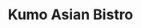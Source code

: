 ---
layout: place
title: Kumo Asian Bistro
permalink: /pennsylvania/north-wales/kumo-asian-bistro.html
stateAbbr: PA
stateName: Pennsylvania
cityName: North Wales
seo:
  type: restaurant
  links: http://www.kumoasianbistro.com/
place_id: ChIJubRwll-kxokRzZY12_JHR_M
photos:
  - name: >-
      places/ChIJubRwll-kxokRzZY12_JHR_M/photos/AeeoHcIJ22KPMdQB6Rap4LyKzTsxEQeZYiBGKqrEmNQJzJFxEu6y6HN8AVscY83SzoDQ-T9uAIcdELv4Xyepx86mstwHp_oIHlgFy97ja1067YkEgeNBnVPq8kpCJ-ts0-Zhc0AR0TP66qPeVyxnsS02ibdKKubrlahE5KN_CfDtmAi9mWqSEtxTiyp_AlxwR0XY3e4tuIRl3mfq-MgKtpR0ZTIK6eeFkXqDj6QjYG3c-rcFtiu3S0hS8tm3-mnHFij1SMoBRwAACtCCIlOFIYcZ6k6FqYh-PonuHTo-1GSrCYHlXaWeldDgC1DcHgGOZQ9WeVd6zh7Lo5N-Ffn9c1ULjmRPcm8GTSpDqOEN5stS7wwzAJLvIDDHNrqsv3zruUIyqznR749IkNKvapIuOg0_2OK_U4blipcI2FE5_gmGKSkuzAmp
    widthPx: 3460
    heightPx: 2268
    authorAttributions:
      - displayName: Synwon J Yoon
        uri: https://maps.google.com/maps/contrib/108408992997788725431
        photoUri: >-
          https://lh3.googleusercontent.com/a-/ALV-UjXoUhrcgwgs02Fa8QbEY23Evu-R5skqeO9mUFv7jpwgNGWwuKl_jg=s100-p-k-no-mo
    flagContentUri: >-
      https://www.google.com/local/imagery/report/?cb_client=maps_api_places.places_api&image_key=!1e10!2sCIHM0ogKEICAgID0h7jniAE&hl=en-US
    googleMapsUri: >-
      https://www.google.com/maps/place//data=!3m4!1e2!3m2!1sCIHM0ogKEICAgID0h7jniAE!2e10!4m2!3m1!1s0x89c6a45f9670b4b9:0xf34747f2db3596cd
  - name: >-
      places/ChIJubRwll-kxokRzZY12_JHR_M/photos/AeeoHcJ8uyD9Qkm5vPrQJ7D2mu03zhZbu3IqlVKpZpXmQkrrFs-CSLJILSqsMgSDm1KxQU12Mcg-7Ubl0H_Au6jJilpS9Li_Z5Kazx6oA7_n7Wule6e0gK3y-homiTJ7agFuJy3pLoODluPrrBldmAXPHGIAC4_mSOCg_jOVZvK0rF-iD1nsMpeaipzyZ8ypHuNjhBr2w8N_jxQI3puNdsKMOibnb5qujNL-RJGHI1r4oLW225cuLX3pI9Ykhh2uWavzaKDLZcbuMB7cNfwqbPaj3ZBBV0BYmOyuY-alt_-C5giTdA
    widthPx: 1080
    heightPx: 648
    authorAttributions:
      - displayName: Kumo Asian Bistro
        uri: https://maps.google.com/maps/contrib/112446091649038668323
        photoUri: >-
          https://lh3.googleusercontent.com/a-/ALV-UjUj4SI4_1Nn3m1EwNuMYzkBwKz19bXU-rcjlqpkd9pnQYGSD34=s100-p-k-no-mo
    flagContentUri: >-
      https://www.google.com/local/imagery/report/?cb_client=maps_api_places.places_api&image_key=!1e10!2sAF1QipP9b-Xr9_BjaXnhi-5HVhBbzt0pk3Svar2zeQ1s&hl=en-US
    googleMapsUri: >-
      https://www.google.com/maps/place//data=!3m4!1e2!3m2!1sAF1QipP9b-Xr9_BjaXnhi-5HVhBbzt0pk3Svar2zeQ1s!2e10!4m2!3m1!1s0x89c6a45f9670b4b9:0xf34747f2db3596cd
  - name: >-
      places/ChIJubRwll-kxokRzZY12_JHR_M/photos/AeeoHcKT9M7j2fsqj3rHTOAltrLMhQG4MF2ZLlaNCsjpc9t7w8G_bjGxQwWNUXIdaYlqzJdbyo1_vBIGMrDbLeEczL7DV7pgDXprh2MqVQSnEaLCjqWlBuVJflpS7Pt82EV5dkxZC6yr2XRt85LGygdTguBEwVuhTtTTLX66_LbS_Eoz3W5-U3JJJa-QJQjOOnlc9NpW1r87cS5BCSXIs9KC1pEBEk1-LRVVqL8Xxrq-wpGfohfgwxXi89kTqbkdtNSomg-Jcl_YKXxQlPilvyhUJiI86dywZZxkPu04l8Se49-yKQ
    widthPx: 744
    heightPx: 992
    authorAttributions:
      - displayName: Kumo Asian Bistro
        uri: https://maps.google.com/maps/contrib/104297463663169007137
        photoUri: >-
          https://lh3.googleusercontent.com/a/ACg8ocL7_nA5Y_D6XJxumgPNJWdDVTcr2Qg5a2JdreEHpla0-DRh2A=s100-p-k-no-mo
    flagContentUri: >-
      https://www.google.com/local/imagery/report/?cb_client=maps_api_places.places_api&image_key=!1e10!2sAF1QipONqID4BlWLjCfnme_1i73WF5THyBTz_myex-NG&hl=en-US
    googleMapsUri: >-
      https://www.google.com/maps/place//data=!3m4!1e2!3m2!1sAF1QipONqID4BlWLjCfnme_1i73WF5THyBTz_myex-NG!2e10!4m2!3m1!1s0x89c6a45f9670b4b9:0xf34747f2db3596cd
  - name: >-
      places/ChIJubRwll-kxokRzZY12_JHR_M/photos/AeeoHcKa9F5rORXX7T-_BYNHowVeI3jnlQ344UexHGVugEzDTjmVrs_jPZ2sjpPLfA96SUPuSXcWXIjkUuPOaWfP-7sxD5rX3Ic9OlkhHZS4df__APOQ_QRvQrZZIAYuBc7TgOcy-vIJic_Mj5HDYJDPirLlTJmJa92eessSWloEb87YCm9Q0cbBZrjvMI6kk43fL7EJmqw8wRlb76QY7ATCJsW9CISFHjftSHfA30_X4tjy_UOlAbeq0GsL4cSPinDOQTdmT7_Lh4gcNGHV5xiwjqKuyakfmVy12VyKB13DuePEDdl1UVU0VU49LNZHeOohVWhNYxPInVp3Y_vpNMapnTOz0PMLGemNENwpiOQG5hTRjgYfN3UN_TwkI8TvYq-K1-1FRpPPz8Jhoc8ZB8Bc2ZmLLZbJ7wbU4tSJqK4VaXv7Gg
    widthPx: 4032
    heightPx: 3024
    authorAttributions:
      - displayName: Kimberly Irvin
        uri: https://maps.google.com/maps/contrib/110569240632647993249
        photoUri: >-
          https://lh3.googleusercontent.com/a-/ALV-UjWs0y0lhTa1iWwjUW3y6usOX7yV-NatmH54uMKM_XCzZWg8UfMg3Q=s100-p-k-no-mo
    flagContentUri: >-
      https://www.google.com/local/imagery/report/?cb_client=maps_api_places.places_api&image_key=!1e10!2sCIHM0ogKEICAgICOrdCtLg&hl=en-US
    googleMapsUri: >-
      https://www.google.com/maps/place//data=!3m4!1e2!3m2!1sCIHM0ogKEICAgICOrdCtLg!2e10!4m2!3m1!1s0x89c6a45f9670b4b9:0xf34747f2db3596cd
  - name: >-
      places/ChIJubRwll-kxokRzZY12_JHR_M/photos/AeeoHcKgBMo0wdJ_vBwC9YuWwhm79IalS0avyDCH_WKi5hJiA3atjLmR-GsYqHuliO9HYNupZ3ypIwfE6ZdBkg6IQIlLDyCgIVoWlyAQ3KTFCOPs-RPtc302IdvPS4xYbMa-AMtX_hE3gKF2kedK55ZBZ28dOmTiVVHpndqu_OR8Ht7iBZYPJZIX-Dro8Gl_e0je4V5qWR4SMX6yttTgp0IY8i2U2Dm1nLvHaAIrp8fqpH_W-T6J9BZdgZG5L1LXaUF2m_BNVi23miqGXNTP3HKF9-4DhjdiLnAwteznemwxFP3T-F6dwgwXSip5AU3IPbfsATSF2OVZ8OMKcvMD2aFg_IHV6FEIDofOy_VCEWUYa-m7GruhSvYsqhuq8U4APEErrbHdmD_j2Ar_x3RSx3CbBL5C2adfGyYNbnqtkvRc3gz339Dq
    widthPx: 4032
    heightPx: 3024
    authorAttributions:
      - displayName: Michael Faia
        uri: https://maps.google.com/maps/contrib/105154492685453503391
        photoUri: >-
          https://lh3.googleusercontent.com/a-/ALV-UjXSTMlecU46zBZdkE-jWgqQYlhI4btUC0ffyTJk1oodV1orhPhCUQ=s100-p-k-no-mo
    flagContentUri: >-
      https://www.google.com/local/imagery/report/?cb_client=maps_api_places.places_api&image_key=!1e10!2sCIHM0ogKEICAgIDD8s6EtAE&hl=en-US
    googleMapsUri: >-
      https://www.google.com/maps/place//data=!3m4!1e2!3m2!1sCIHM0ogKEICAgIDD8s6EtAE!2e10!4m2!3m1!1s0x89c6a45f9670b4b9:0xf34747f2db3596cd
  - name: >-
      places/ChIJubRwll-kxokRzZY12_JHR_M/photos/AeeoHcJqwd6BlLZwMMSXyBjDh4MnkMBHUcJdD_AoivvufABCvqqe_noeiyPQJ7GDn0scIWDk72c-cm9rj03Elx3aXTrznB3jRfDUeYXoMqH4Zqltehjqa7BlPh53ILX-k6PDCPTOVXLWbYl7v1YDUDuDlwzs7-fCv5oIHBdARd_tQkPeuG2_zs60w0wqzRjRqYrrI8dkWNcXs_1f-JcVOGN_WD8HAAKgm5a-EoKJ5Gto1uv3qsw1de7hLvAKNVq0sKcHPC1F04ZByNKXl4ys3dYcJisZI--GruRVwERN1UQBMoJzZp9r5vZswCNHz9_Elwpibg8H7B5PWckk9p_qInJnris1-UIah3g4cjlzs_uOMahhCD-KvBh_lAJ_0gdx5LjJpEo2jBAOSE0jwNnTgmmGo4A6_9ez3VLgwmwpyejYY0s
    widthPx: 3024
    heightPx: 4032
    authorAttributions:
      - displayName: Shaniah
        uri: https://maps.google.com/maps/contrib/100353817418437965735
        photoUri: >-
          https://lh3.googleusercontent.com/a/ACg8ocJ69B3RMCdlvYygmlwEhTxZX7dQdowWuBZNwriR6x9EWg892Q=s100-p-k-no-mo
    flagContentUri: >-
      https://www.google.com/local/imagery/report/?cb_client=maps_api_places.places_api&image_key=!1e10!2sCIHM0ogKEICAgICHy_HQQw&hl=en-US
    googleMapsUri: >-
      https://www.google.com/maps/place//data=!3m4!1e2!3m2!1sCIHM0ogKEICAgICHy_HQQw!2e10!4m2!3m1!1s0x89c6a45f9670b4b9:0xf34747f2db3596cd
  - name: >-
      places/ChIJubRwll-kxokRzZY12_JHR_M/photos/AeeoHcKV4CIQ62ffIhmacLK0zQQy_DraY75eskipoz6D-bo_sk1g-0NpXXQku0TZ-rGV9lY2dY7paWovA0NNrAzZ3G_nVh-K0KPzqOk0VW_W06fMeZpDRPDqre4_8IJDijFS6PwJyrV6n8HbG1ECD4eHrpMrpzlDGAMO7RkMJk1v15fqN9_RwrqcUnlS5qtaEH2a8oD6bvEaH-IPg6gnb8afXY5yZ8a7lAa18LVillNGYTvRhtbuqEx0SN9rVC4aHaeITBSyIi0vlLSodYwLukoR6jR5JRDMr-VTn3TVRHx7EjhZGWImtc0SO1yZbN-snv_6xaqTTJ7J7kThW5lx7_4qbDEM1K808fh1S_vwJu4d9TAQiW6bM2uQdPFKgR0OM-HNdtppxo_AQV4lgxII0avNtvZ_Y7nvDapQOw3TFyHNrRc5jwo
    widthPx: 4000
    heightPx: 3000
    authorAttributions:
      - displayName: LaughingMayhem
        uri: https://maps.google.com/maps/contrib/107688354709596944870
        photoUri: >-
          https://lh3.googleusercontent.com/a-/ALV-UjVQvywqyJZDSsmMyKu0RyPfkTyu0rOv4YHrNrKwIO3lDfbjlaA=s100-p-k-no-mo
    flagContentUri: >-
      https://www.google.com/local/imagery/report/?cb_client=maps_api_places.places_api&image_key=!1e10!2sCIHM0ogKEICAgICurNCqrQE&hl=en-US
    googleMapsUri: >-
      https://www.google.com/maps/place//data=!3m4!1e2!3m2!1sCIHM0ogKEICAgICurNCqrQE!2e10!4m2!3m1!1s0x89c6a45f9670b4b9:0xf34747f2db3596cd
  - name: >-
      places/ChIJubRwll-kxokRzZY12_JHR_M/photos/AeeoHcI0zdrDgnTPLubfJOyjKOsrXNMT5-maKO604YhyILn3-GkyAK0SPx10jeRMpEEbVGVOFk8MtZx5PKEVqxf6AOdXII71DseV5GU6wioatkHvlLPyrNMf_8GBc1jarIIG9WcBqr23VX4UuwFXEph1XANKyMwwRD7MiYanKtTs7ADUbWt4QWZZ5D9d6ZB_2gFNmM_fsJppTCWTVVfGIzadNoPrBUFtYOtiEwo4R7oNZTrkltSknuycEbg_m9MIwDfJQAQxRsMWMt4obTK1Wi_gD329E59vWaijDJBMxK_aVwsCp0khmrS41-4XcKUMV6hOV9IpyzfAyzrj7XYJDl570xJbjy484if9QXoDY9DNhNBbqgNSBvtg_4KBRiBGQQOzxfE5AuHiFxRPcPkQ468jSkGO2GIYp9YdUj4Fr8Y-ujdWuA
    widthPx: 3024
    heightPx: 4032
    authorAttributions:
      - displayName: Tom li
        uri: https://maps.google.com/maps/contrib/106581707964186655649
        photoUri: >-
          https://lh3.googleusercontent.com/a/ACg8ocK3Rm4wlGKgTxPxEkPLO1OS1Dqk9Ajz4m8xYUI37YOYZ_t34Q=s100-p-k-no-mo
    flagContentUri: >-
      https://www.google.com/local/imagery/report/?cb_client=maps_api_places.places_api&image_key=!1e10!2sCIHM0ogKEICAgICek8rEXA&hl=en-US
    googleMapsUri: >-
      https://www.google.com/maps/place//data=!3m4!1e2!3m2!1sCIHM0ogKEICAgICek8rEXA!2e10!4m2!3m1!1s0x89c6a45f9670b4b9:0xf34747f2db3596cd
  - name: >-
      places/ChIJubRwll-kxokRzZY12_JHR_M/photos/AeeoHcIjMUKFZRdxMaeF0NL3M6u00Pz9IAb8BSompGM7d_SUym4D8WOtLwf4CiP-suDm0iJLG8UXHJz6hADEvPKcRkUlv_Wp8vJxvTj5KT4pVJNHVIfJ90KExMlSDocHyKSY8MBjyTK5qxOLbSUeVxdmyw8HFNTybCc_6OGWhK1HUZsSUN07yTTy-ekW3-n6ZhpSvP0MlfofWIj5-Y8BmOHr6AW_VZ2AxtaznhwSKG3aBdnhrhHdAjlJesdCYR6S3OZNKW07zsTw-SIAhhqD1K6zDpbhDG37AKuPmhl2xelqweIOvQeoMOsivYdt8hEfQwvaJ22qprsHrQQAkagG8ZerR8vnysFiDdXwB38Z-lPNHALSpVpNSlThqUmAu_hJmKWViglYHX21yrg30nB-ykVf1EZECIe4dVHqrkk9DpEkAUbVBcpB
    widthPx: 3024
    heightPx: 4032
    authorAttributions:
      - displayName: Tetiana
        uri: https://maps.google.com/maps/contrib/108386820545231450307
        photoUri: >-
          https://lh3.googleusercontent.com/a-/ALV-UjVItOtBEncNq35VdtTxJDFyxWkztZPuIka7vmBZVXCIw12kBZU=s100-p-k-no-mo
    flagContentUri: >-
      https://www.google.com/local/imagery/report/?cb_client=maps_api_places.places_api&image_key=!1e10!2sCIHM0ogKEICAgIC_lMXdlgE&hl=en-US
    googleMapsUri: >-
      https://www.google.com/maps/place//data=!3m4!1e2!3m2!1sCIHM0ogKEICAgIC_lMXdlgE!2e10!4m2!3m1!1s0x89c6a45f9670b4b9:0xf34747f2db3596cd
  - name: >-
      places/ChIJubRwll-kxokRzZY12_JHR_M/photos/AeeoHcIkkjPE7BRrjhYxI3Z2I2Gn7s4nRKovh60L9_BDmkIE07ZIYXlfvSKxcBWotSdYDgFji5QOaXpfqa0Y5oCe3iKXZ90yt2MCMrq3t7RKkLGwDvNpUCOoTMx0G9gbWq04atxEEIfWA0Q-U9evE39Ybz9vQfkqbMsm4vAkyNByHGZSKuN913PCYh2vPpoNZ4Jsy6Ug2dRzP6D8EO4fRJqFFMNF_Kcg12TE8crx9FmjGdfkdmN3kyM0om4-Vb2T-70Kl8dTX2zuzoDnLKkjCsaAovVg2_u5AXOFNlH-lkoWnI59LJ74pkoaQvj-zDdepVTj02FuzhWgH7h70Fofpv1pR0ms4ZhoRLpay0X2Z0bWf27mISypTbbNjEGAjT6Vi8zFjiCAsUfMbR-sPyvUcJHvrW6MxYxJB1vE5Z2wJzTb_lc7HA
    widthPx: 3024
    heightPx: 4032
    authorAttributions:
      - displayName: Melissa H.
        uri: https://maps.google.com/maps/contrib/113675978907147521036
        photoUri: >-
          https://lh3.googleusercontent.com/a-/ALV-UjUQvMe2KUhGps5sP2piQ9YlFmyyXV3ukZ0ljaUx5CPjfP-cYTLsTQ=s100-p-k-no-mo
    flagContentUri: >-
      https://www.google.com/local/imagery/report/?cb_client=maps_api_places.places_api&image_key=!1e10!2sCIHM0ogKEICAgIDx-vymTg&hl=en-US
    googleMapsUri: >-
      https://www.google.com/maps/place//data=!3m4!1e2!3m2!1sCIHM0ogKEICAgIDx-vymTg!2e10!4m2!3m1!1s0x89c6a45f9670b4b9:0xf34747f2db3596cd
address: '1460 Bethlehem Pike #200, North Wales, PA 19454, USA'
street: '1460 Bethlehem Pike #200'
city: North Wales
state: PA
zip: '19454'
country: USA
neighborhood: null
latitude: '40.209065'
longitude: '-75.223084'
accessibility_options:
  wheelchairAccessibleParking: true
  wheelchairAccessibleEntrance: true
  wheelchairAccessibleRestroom: true
  wheelchairAccessibleSeating: true
business_status: OPERATIONAL
name: Kumo Asian Bistro
google_maps_links:
  directionsUri: >-
    https://www.google.com/maps/dir//''/data=!4m7!4m6!1m1!4e2!1m2!1m1!1s0x89c6a45f9670b4b9:0xf34747f2db3596cd!3e0
  placeUri: https://maps.google.com/?cid=17530059182948325069
  writeAReviewUri: >-
    https://www.google.com/maps/place//data=!4m3!3m2!1s0x89c6a45f9670b4b9:0xf34747f2db3596cd!12e1
  reviewsUri: >-
    https://www.google.com/maps/place//data=!4m4!3m3!1s0x89c6a45f9670b4b9:0xf34747f2db3596cd!9m1!1b1
  photosUri: >-
    https://www.google.com/maps/place//data=!4m3!3m2!1s0x89c6a45f9670b4b9:0xf34747f2db3596cd!10e5
primary_type: Asian Restaurant
opening_hours:
  regular: null
  current: null
secondary_opening_hours:
  regular:
    weekdayDescriptions: null
    type: null
  current:
    weekdayDescriptions: null
    type: null
phone: (215) 283-6011
price_level: PRICE_LEVEL_MODERATE
price_range: null
rating: '4.2'
rating_count: 0
website: http://www.kumoasianbistro.com/
description: >-
  Experience Kumo Asian Bistro in North Wales, PA$$$Kumo Asian Bistro in North
  Wales, PA, delivers a fresh take on Japanese favorites, blending authentic
  flavors with a relaxed vibe that appeals to sushi enthusiasts. This spot
  stands out for its creative rolls and hearty ramen options, served in a modern
  setting that encourages casual dining and quick meals. With a focus on quality
  ingredients and thoughtful presentation, it's an inviting choice for those
  exploring Japanese cuisine nearby. Accessibility features like
  wheelchair-friendly entrances and seating make it welcoming for everyone,
  enhancing the overall experience. Whether you're stopping by for a quick bite
  or a leisurely dinner, the variety of dishes ensures there's something to
  satisfy cravings for top-rated Asian fare.
generative_summary: >-
  Experience Kumo Asian Bistro in North Wales, PA$$$Kumo Asian Bistro in North
  Wales, PA, delivers a fresh take on Japanese favorites, blending authentic
  flavors with a relaxed vibe that appeals to sushi enthusiasts. This spot
  stands out for its creative rolls and hearty ramen options, served in a modern
  setting that encourages casual dining and quick meals. With a focus on quality
  ingredients and thoughtful presentation, it's an inviting choice for those
  exploring Japanese cuisine nearby. Accessibility features like
  wheelchair-friendly entrances and seating make it welcoming for everyone,
  enhancing the overall experience. Whether you're stopping by for a quick bite
  or a leisurely dinner, the variety of dishes ensures there's something to
  satisfy cravings for top-rated Asian fare.
generative_disclosure: Summarized by AI using the Grok-3-Mini model.
reviews:
  - name: >-
      places/ChIJubRwll-kxokRzZY12_JHR_M/reviews/ChZDSUhNMG9nS0VJQ0FnSUNIeTdHZlF3EAE
    relativePublishTimeDescription: 7 months ago
    rating: 5
    text:
      text: >-
        1st time going yesterday and everything was amazing the staff was very
        friendly. The service was fast. I read The reviews about how amazing the
        sushi was along with the presentation and they did not disappoint! I
        loved The atmosphere and the music they played best sushi and ramen
        place by far in this area. When it was time to go the the all the staff
        and sushi chefs wished you well as you left and made sure to do so when
        everyone left. Best experience i have Ever had at a restaurant.
      languageCode: en
    originalText:
      text: >-
        1st time going yesterday and everything was amazing the staff was very
        friendly. The service was fast. I read The reviews about how amazing the
        sushi was along with the presentation and they did not disappoint! I
        loved The atmosphere and the music they played best sushi and ramen
        place by far in this area. When it was time to go the the all the staff
        and sushi chefs wished you well as you left and made sure to do so when
        everyone left. Best experience i have Ever had at a restaurant.
      languageCode: en
    authorAttribution:
      displayName: Shaniah
      uri: https://www.google.com/maps/contrib/100353817418437965735/reviews
      photoUri: >-
        https://lh3.googleusercontent.com/a/ACg8ocJ69B3RMCdlvYygmlwEhTxZX7dQdowWuBZNwriR6x9EWg892Q=s128-c0x00000000-cc-rp-mo
    publishTime: '2024-09-08T22:28:34.969645Z'
    flagContentUri: >-
      https://www.google.com/local/review/rap/report?postId=ChZDSUhNMG9nS0VJQ0FnSUNIeTdHZlF3EAE&d=17924085&t=1
    googleMapsUri: >-
      https://www.google.com/maps/reviews/data=!4m6!14m5!1m4!2m3!1sChZDSUhNMG9nS0VJQ0FnSUNIeTdHZlF3EAE!2m1!1s0x89c6a45f9670b4b9:0xf34747f2db3596cd
  - name: >-
      places/ChIJubRwll-kxokRzZY12_JHR_M/reviews/ChZDSUhNMG9nS0VJQ0FnSUNfNTlDRUtnEAE
    relativePublishTimeDescription: 2 months ago
    rating: 5
    text:
      text: >-
        Super underrated Ramen. The spicy beef Ramen might be the best in the
        region.

        I've had a number in New York and Philly and this is the best.

        Also try the normal pork Ramen.

        Large portions,  super tasty, attentive service.
      languageCode: en
    originalText:
      text: >-
        Super underrated Ramen. The spicy beef Ramen might be the best in the
        region.

        I've had a number in New York and Philly and this is the best.

        Also try the normal pork Ramen.

        Large portions,  super tasty, attentive service.
      languageCode: en
    authorAttribution:
      displayName: David Scott
      uri: https://www.google.com/maps/contrib/100227371746907616437/reviews
      photoUri: >-
        https://lh3.googleusercontent.com/a/ACg8ocJ_2T-t1nkciKooPmo0PkttASWvLjj4EPBZEjuLQj9WquRvkw=s128-c0x00000000-cc-rp-mo-ba3
    publishTime: '2025-01-19T15:44:28.470076Z'
    flagContentUri: >-
      https://www.google.com/local/review/rap/report?postId=ChZDSUhNMG9nS0VJQ0FnSUNfNTlDRUtnEAE&d=17924085&t=1
    googleMapsUri: >-
      https://www.google.com/maps/reviews/data=!4m6!14m5!1m4!2m3!1sChZDSUhNMG9nS0VJQ0FnSUNfNTlDRUtnEAE!2m1!1s0x89c6a45f9670b4b9:0xf34747f2db3596cd
  - name: >-
      places/ChIJubRwll-kxokRzZY12_JHR_M/reviews/ChZDSUhNMG9nS0VJQ0FnSUNfbE9uUlRBEAE
    relativePublishTimeDescription: 3 months ago
    rating: 4
    text:
      text: >-
        The food was delicious, but the cleanliness of the place left much to be
        desired. It made us question how the food was prepared. Hopefully, more
        attention will be given to maintaining a clean environment
      languageCode: en
    originalText:
      text: >-
        The food was delicious, but the cleanliness of the place left much to be
        desired. It made us question how the food was prepared. Hopefully, more
        attention will be given to maintaining a clean environment
      languageCode: en
    authorAttribution:
      displayName: Tetiana
      uri: https://www.google.com/maps/contrib/108386820545231450307/reviews
      photoUri: >-
        https://lh3.googleusercontent.com/a-/ALV-UjVItOtBEncNq35VdtTxJDFyxWkztZPuIka7vmBZVXCIw12kBZU=s128-c0x00000000-cc-rp-mo
    publishTime: '2025-01-13T05:42:59.732132Z'
    flagContentUri: >-
      https://www.google.com/local/review/rap/report?postId=ChZDSUhNMG9nS0VJQ0FnSUNfbE9uUlRBEAE&d=17924085&t=1
    googleMapsUri: >-
      https://www.google.com/maps/reviews/data=!4m6!14m5!1m4!2m3!1sChZDSUhNMG9nS0VJQ0FnSUNfbE9uUlRBEAE!2m1!1s0x89c6a45f9670b4b9:0xf34747f2db3596cd
  - name: >-
      places/ChIJubRwll-kxokRzZY12_JHR_M/reviews/ChdDSUhNMG9nS0VJQ0FnSUNINi1EUF93RRAB
    relativePublishTimeDescription: 7 months ago
    rating: 4
    text:
      text: >-
        This is a mid-range sushi place. Kid friendly and also a good place to
        dine in. The sushi chefs put a lot of effort into making the sushi
        visually stunning. The quality of the fish was fair, what you would
        expect for the price point. We had the Tuna Tartare which was decent, a
        little salty but had good flavor. Shrimp shumai were great, and the tuna
        fantastic was indeed fantastic. A little spicy but not overpowering. The
        owners need to print new menus. I came here a year ago and it’s the same
        menus corrected with a sharpie AND still the wrong price. When we got
        the check, we noticed all items were $1 more than the list price on the
        menu. A little ridiculous I think, it’s not that hard to print new
        menus.
      languageCode: en
    originalText:
      text: >-
        This is a mid-range sushi place. Kid friendly and also a good place to
        dine in. The sushi chefs put a lot of effort into making the sushi
        visually stunning. The quality of the fish was fair, what you would
        expect for the price point. We had the Tuna Tartare which was decent, a
        little salty but had good flavor. Shrimp shumai were great, and the tuna
        fantastic was indeed fantastic. A little spicy but not overpowering. The
        owners need to print new menus. I came here a year ago and it’s the same
        menus corrected with a sharpie AND still the wrong price. When we got
        the check, we noticed all items were $1 more than the list price on the
        menu. A little ridiculous I think, it’s not that hard to print new
        menus.
      languageCode: en
    authorAttribution:
      displayName: Dan Stepanukha
      uri: https://www.google.com/maps/contrib/115120361644477545792/reviews
      photoUri: >-
        https://lh3.googleusercontent.com/a-/ALV-UjUc4X5NP7OlCQBJcrxhT_TQweq_HFjBpUab3x-RXRU6albQppL3=s128-c0x00000000-cc-rp-mo-ba4
    publishTime: '2024-09-09T02:17:31.662964Z'
    flagContentUri: >-
      https://www.google.com/local/review/rap/report?postId=ChdDSUhNMG9nS0VJQ0FnSUNINi1EUF93RRAB&d=17924085&t=1
    googleMapsUri: >-
      https://www.google.com/maps/reviews/data=!4m6!14m5!1m4!2m3!1sChdDSUhNMG9nS0VJQ0FnSUNINi1EUF93RRAB!2m1!1s0x89c6a45f9670b4b9:0xf34747f2db3596cd
  - name: >-
      places/ChIJubRwll-kxokRzZY12_JHR_M/reviews/ChZDSUhNMG9nS0VJQ0FnSUQ5ODdlVUl3EAE
    relativePublishTimeDescription: a year ago
    rating: 5
    text:
      text: >-
        A new sushi place that has spectacular sushi rolls, highly recommend
        trying it! All the food is delicious, the food is authentic and the
        prices are fair. I recommend ordering one specialty roll and one normal
        roll of sushi, as I think that’s where they truly excel, however the
        ramen is also top quality, and has many choices to try.
      languageCode: en
    originalText:
      text: >-
        A new sushi place that has spectacular sushi rolls, highly recommend
        trying it! All the food is delicious, the food is authentic and the
        prices are fair. I recommend ordering one specialty roll and one normal
        roll of sushi, as I think that’s where they truly excel, however the
        ramen is also top quality, and has many choices to try.
      languageCode: en
    authorAttribution:
      displayName: Jace Matez
      uri: https://www.google.com/maps/contrib/101447961412578892670/reviews
      photoUri: >-
        https://lh3.googleusercontent.com/a-/ALV-UjXI0FsrAXxrRFhb8cZEs-2sRzXJ6xGllLtA9tkgIR9MBVTaC_qN=s128-c0x00000000-cc-rp-mo
    publishTime: '2024-03-20T23:51:44.731178Z'
    flagContentUri: >-
      https://www.google.com/local/review/rap/report?postId=ChZDSUhNMG9nS0VJQ0FnSUQ5ODdlVUl3EAE&d=17924085&t=1
    googleMapsUri: >-
      https://www.google.com/maps/reviews/data=!4m6!14m5!1m4!2m3!1sChZDSUhNMG9nS0VJQ0FnSUQ5ODdlVUl3EAE!2m1!1s0x89c6a45f9670b4b9:0xf34747f2db3596cd
review_summary: >-
  Insights from Recent Feedback$$$Visitors often rave about the delicious sushi
  and ramen at this local favorite, highlighting the fresh flavors and
  eye-catching presentations that make meals memorable. Many appreciate the
  generous portions and attentive service, which contribute to a welcoming
  atmosphere perfect for groups or families. While some notes mention minor
  areas for improvement, like keeping things spotless or updating menus for
  accuracy, the overall vibe remains positive and enjoyable. Folks find it a
  solid pick for authentic Japanese dishes, with speedy service adding to the
  appeal for those seeking convenient options. If you're hunting for quality
  sushi spots nearby, this place delivers a reliably tasty experience that keeps
  diners coming back.
review_disclosure: Summarized by AI using the Grok-3-Mini model.
parking_options:
  freeParkingLot: true
  freeStreetParking: true
  valetParking: false
payment_options:
  acceptsCreditCards: true
  acceptsDebitCards: true
  acceptsCashOnly: false
allow_dogs: null
curbside_pickup: null
delivery: true
dine_in: true
good_for_children: true
good_for_groups: true
good_for_sports: false
live_music: false
menu_for_children: null
outdoor_seating: true
reservable: true
restroom: true
serves_beer: false
serves_breakfast: false
serves_brunch: false
serves_cocktails: false
serves_coffee: null
serves_dinner: true
serves_dessert: true
serves_lunch: true
serves_vegetarian_food: true
serves_wine: false
takeout: true
update_category: pro
places_description: >-
  A mix of traditional chow & hibachi dinners offered in a chic & modern setting
  with a sushi bar.

---